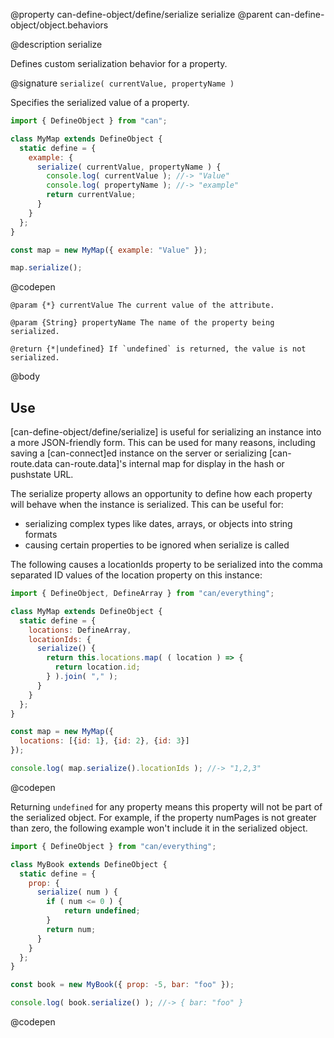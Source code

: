 @property can-define-object/define/serialize serialize
@parent can-define-object/object.behaviors

@description serialize

Defines custom serialization behavior for a property.

@signature `serialize( currentValue, propertyName )`

  Specifies the serialized value of a property.

  ```js
  import { DefineObject } from "can";

  class MyMap extends DefineObject {
    static define = {
      example: {
        serialize( currentValue, propertyName ) {
          console.log( currentValue ); //-> "Value"
          console.log( propertyName ); //-> "example"
          return currentValue;
        }
      }
    };
  }

  const map = new MyMap({ example: "Value" });

  map.serialize();
  ```
  @codepen

	@param {*} currentValue The current value of the attribute.

	@param {String} propertyName The name of the property being serialized.

	@return {*|undefined} If `undefined` is returned, the value is not serialized.

@body

## Use

[can-define-object/define/serialize] is useful for serializing an instance into
a more JSON-friendly form.  This can be used for many reasons, including saving a
[can-connect]ed instance on the server or serializing [can-route.data can-route.data]'s internal
map for display in the hash or pushstate URL.

The serialize property allows an opportunity to define how
each property will behave when the instance is serialized.  This can be useful for:

- serializing complex types like dates, arrays, or objects into string formats
- causing certain properties to be ignored when serialize is called

The following causes a locationIds property to be serialized into
the comma separated ID values of the location property on this instance:

```js
import { DefineObject, DefineArray } from "can/everything";

class MyMap extends DefineObject {
  static define = {
    locations: DefineArray,
    locationIds: {
      serialize() {
        return this.locations.map( ( location ) => {
          return location.id;
        } ).join( "," );
      }
    }
  };
}

const map = new MyMap({
  locations: [{id: 1}, {id: 2}, {id: 3}]
});

console.log( map.serialize().locationIds ); //-> "1,2,3"
```
@codepen

Returning `undefined` for any property means this property will not be part of the serialized
object.  For example, if the property numPages is not greater than zero, the following example
won't include it in the serialized object.

```js
import { DefineObject } from "can/everything";

class MyBook extends DefineObject {
  static define = {
    prop: {
      serialize( num ) {
        if ( num <= 0 ) {
            return undefined;
        }
        return num;
      }
    }
  };
}

const book = new MyBook({ prop: -5, bar: "foo" });

console.log( book.serialize() ); //-> { bar: "foo" }
```
@codepen
